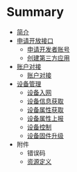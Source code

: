 # Summary

* [简介](README.md)
* [申请开放接口](apply_for_open_api.md)
   * [申请开发者账号](申请开发者账号.md)
   * [创建第三方应用](创建第三方应用.md)
* [账户对接](account_manage.md)
   * [账户对接](account_transf.md)
* [设备管理](device_manage.md)
   * [设备入网](设备入网.md)
   * [设备信息获取](she_bei_xin_xi_huo_qu.md)
   * [设备属性获取](she_bei_shu_xing_huo_qu.md)
   * [设备属性上报](设备属性上报.md)
   * [设备控制](设备控制.md)
   * [设备固件升级](设备固件升级.md)
* 附件
   * 错误码
   * [资源定义](resource_definition.md)

